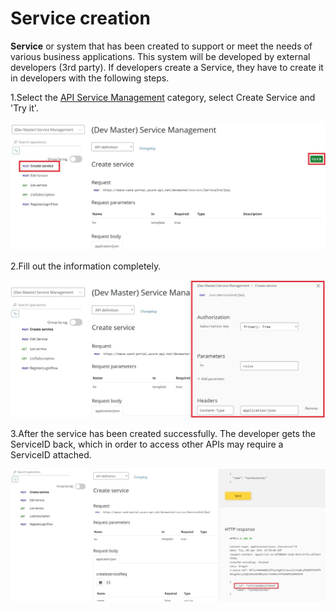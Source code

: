# Service creation

**Service** or system that has been created to support or meet the needs of various business applications. This system will be developed by external developers (3rd party). If developers create a Service, they have to create it in developers with the following steps.

1.Select the [API Service Management](../apis/APIs.md) category, select Create Service and 'Try it'.

![a](../img/Tutorial/createService/serviceManage.jpg)

2.Fill out the information completely.

![a](../img/Tutorial/createService/tryit.jpg)

3.After the service has been created successfully. The developer gets the ServiceID back, which in order to access other APIs may require a ServiceID attached.

![a](../img/Tutorial/createService/serviceId.jpg)